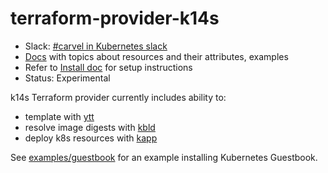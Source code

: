 # terraform-provider-k14s

- Slack: [#carvel in Kubernetes slack](https://slack.kubernetes.io)
- [Docs](docs/README.md) with topics about resources and their attributes, examples
- Refer to [Install doc](docs/install.md) for setup instructions
- Status: Experimental

k14s Terraform provider currently includes ability to:

- template with [ytt](https://get-ytt.io)
- resolve image digests with [kbld](https://get-kbld.io)
- deploy k8s resources with [kapp](https://get-kapp.io)

See [examples/guestbook](examples/guestbook) for an example installing Kubernetes Guestbook.
